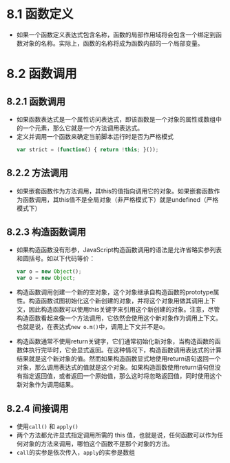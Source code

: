 # 8.1 函数定义
- 如果一个函数定义表达式包含名称，函数的局部作用域将会包含一个绑定到函数对象的名称。实际上，函数的名称将成为函数内部的一个局部变量。

# 8.2 函数调用

## 8.2.1 函数调用
- 如果函数表达式是一个属性访问表达式，即该函数是一个对象的属性或数组中的一个元素，那么它就是一个方法调用表达式。
- 定义并调用一个函数来确定当前脚本运行时是否为严格模式
  ```javascript
  var strict = (function() { return !this; }());
  ```
## 8.2.2 方法调用
- 如果嵌套函数作为方法调用，其this的值指向调用它的对象。如果嵌套函数作为函数调用，其this值不是全局对象（非严格模式下）就是undefined（严格模式下）

## 8.2.3 构造函数调用
- 如果构造函数没有形参，JavaScript构造函数调用的语法是允许省略实参列表和圆括号。如以下代码等价：
  ```javascript
  var o = new Object();
  var o = new Object;
  ```
- 构造函数调用创建一个新的空对象，这个对象继承自构造函数的prototype属性。构造函数试图初始化这个新创建的对象，并将这个对象用做其调用上下文，因此构造函数可以使用this关键字来引用这个新创建的对象。注意，尽管构造函数看起来像一个方法调用，它依然会使用这个新对象作为调用上下文。也就是说，在表达式`new o.m()`中，调用上下文并不是o。

- 构造函数通常不使用return关键字，它们通常初始化新对象，当构造函数的函数体执行完毕时，它会显式返回。在这种情况下，构造函数调用表达式的计算结果就是这个新对象的值。然而如果构造函数显式地使用return语句返回一个对象，那么调用表达式的值就是这个对象。如果构造函数使用return语句但没有指定返回值，或者返回一个原始值，那么这时将忽略返回值，同时使用这个新对象作为调用结果。

## 8.2.4 间接调用
- 使用`call()` 和 `apply()`
- 两个方法都允许显式指定调用所需的 this 值，也就是说，任何函数可以作为任何对象的方法来调用，哪怕这个函数不是那个对象的方法。
- `call`的实参是依次传入，`apply`的实参是数组
